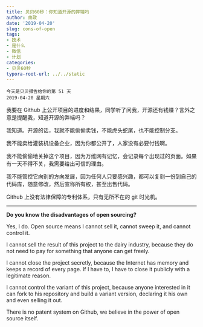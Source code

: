 ```yaml
---
title: 贝贝60秒：你知道开源的弊端吗
author: 曲政
date: '2019-04-20'
slug: cons-of-open
tags:
- 技术
- 是什么
- 微信
- 计划
categories:
- 贝贝60秒
typora-root-url: ../../static
---
```


```
今天是贝贝报告给你的第 51 天
2019-04-20 星期六
```

我要在 Github 上公开项目的进度和结果，同学听了问我，开源还有钱赚？言外之意是提醒我，知道开源的弊端吗？

我知道。开源的话，我就不能偷偷卖钱，不能虎头蛇尾，也不能控制分支。

我不能卖给灌装机设备企业，因为你都公开了，人家没有必要付钱啊。

我不能偷偷地关掉这个项目，因为万维网有记忆，会记录每个出现过的页面。如果有一天不得不关，我需要给出可信的理由。

我不能管控它向别的方向发展，因为任何人只要感兴趣，都可以复刻一份到自己的代码库，随意修改，然后宣称所有权，甚至出售代码。

Github 上没有法律保障的专利体系，只有无所不在的 git 时光机。

---

**Do you know the disadvantages of open sourcing?**

Yes, I do. Open source means I cannot sell it, cannot sweep it, and cannot control it.

I cannot sell the result of this project to the dairy industry, because  they do not need to pay for something that anyone can get freely.

I cannot close the project secretly, because the Internet has memory and  keeps a record of every page. If I have to, I have to close it publicly  with a legitimate reason.

I cannot control the variant of this project, because anyone interested  in it can fork to his repository and build a variant version, declaring  it his own and even selling it out.

There is no patent system on Github, we believe in the power of open source itself.